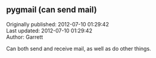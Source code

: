 ## pygmail (can send mail)  
Originally published: 2012-07-10 01:29:42  
Last updated: 2012-07-10 01:29:42  
Author: Garrett   
  
Can both send and receive mail, as well as do other things.